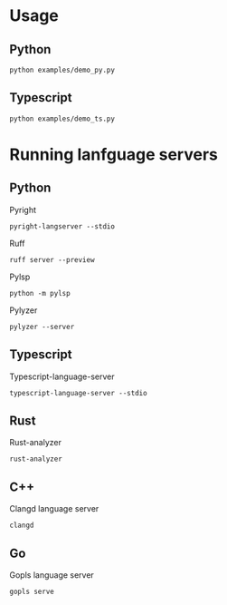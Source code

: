 # Usage

## Python

```
python examples/demo_py.py
```

## Typescript

```
python examples/demo_ts.py
```

# Running lanfguage servers

## Python

Pyright

```
pyright-langserver --stdio
```

Ruff

```
ruff server --preview
```

Pylsp

```
python -m pylsp
```

Pylyzer

```
pylyzer --server
```

## Typescript

Typescript-language-server

```
typescript-language-server --stdio
```

## Rust

Rust-analyzer

```
rust-analyzer
```

## C++

Clangd language server

```
clangd
```

## Go

Gopls language server

```
gopls serve
```
